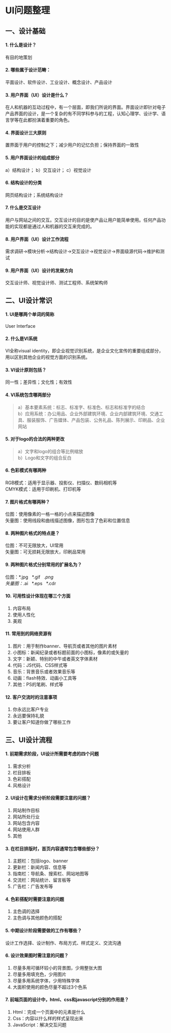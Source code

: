 # UI问题整理
## 一、设计基础
#### 1.	什么是设计？
有目的地策划
#### 2.	哪些属于设计范畴：
平面设计、软件设计、工业设计、概念设计、产品设计
#### 3.	用户界面（UI）设计是什么？
在人和机器的互动过程中，有一个层面，即我们所说的界面。界面设计即针对电子产品界面的设计，是一个复杂的有不同学科参与的工程，认知心理学、设计学、语言学等在此都扮演着重要的角色。
#### 4.	界面设计三大原则
置界面于用户的控制之下；减少用户的记忆负担；保持界面的一致性
#### 5.	用户界面设计的组成部分
a）结构设计；
b）交互设计；
c）视觉设计
#### 6.	结构设计的分类
网页结构设计；系统结构设计
#### 7.	什么是交互设计
用户与网站之间的交互。交互设计的目的是使产品让用户能简单使用。任何产品功能的实现都是通过人和机器的交互来完成的。
#### 8.	用户界面（UI）设计工作流程
需求调研→模块分析→结构设计→交互设计→视觉设计→界面级源代码→维护和测试
#### 9.	用户界面（UI）设计的发展方向
交互设计师、视觉设计师、测试工程师、系统架构师

## 二、UI设计常识
#### 1.	UI是哪两个单词的简称
User Interface
#### 2.	什么是VI系统
VI全称visual identity，即企业视觉识别系统，是企业文化宣传的重要组成部分，用以区别其他企业的视觉方面的识别系统。
#### 3.	VI设计原则包括？
同一性；差异性；文化性；有效性
#### 4.	VI系统包含哪两部分
>a）基本要素系统：标志、标准字、标准色、标志和标准字的结合  
b）应用系统：办公用品、企业外部建筑环境、企业内部建筑环境、交通工具、服装服饰、广告媒体、产品包装、公务礼品、陈列展示、印刷品、企业网站
#### 5.	对于logo的合法的两种更改
>a）文字和logo的组合等比例缩放  
b）Logo和文字的组合反白
#### 6.	色彩模式有哪两种
RGB模式：适用于显示器、投影仪、扫描仪、数码相机等  
CMYK模式：适用于印刷机、打印机等
#### 7.	图片格式有哪两种？
位图：使用像素的一格一格的小点来描述图像  
矢量图：使用线段和曲线描述图像，图形包含了色彩和位置信息
#### 8.	两种图片格式的特点是？
位图：不可无限放大，UI常用  
矢量图：可无损耗无限放大，印刷品常用
#### 9.	两种图片格式分别常用的扩展名为？
位图：*.jpg	&nbsp; *.gif &nbsp;	*.png  
矢量图：*.ai	&nbsp;  *.eps &nbsp;	*.cdr
#### 10.	可用性设计体现在哪三个方面
1.	内容布局  
2.	使用人性化  
3.	美观
#### 11.	常用到的网络资源有
1.	图片：用于制作banner、导航页或者其他的图片素材  
2.	小图标：新闻纪录或者标题前面的小图标，像素的或矢量的  
3.	文字：新颖、特别的中午或者英文字体素材  
4.	代码：JS代码、CSS样式等  
5.	音乐：背景音乐或者效果音乐等  
6.	动画：flash特效、动画小工具等  
7.	其他：PS的笔刷、样式等
#### 12.	客户交流时的注意事项
1.	你永远比客户专业  
2.	永远要保持礼貌  
3.	要让客户知道你做了哪些工作

## 三、UI设计流程
#### 1.	前期需求阶段，UI设计所需要考虑的四个问题
1.	需求分析
2.	栏目排板
3.	色彩搭配
4.	风格设计
#### 2.	UI设计在需求分析阶段需要注意的问题？
1.	网站制作目标
2.	网站所处行业
3.	网站包含内容
4.	网站使用人群
5.	其他
#### 3.	在栏目排版时，首页内容通常包含哪些部分？
1.	主题栏：包括logo、banner
2.	更新栏：新闻内容、信息等 
3.	指南栏：导航条、搜索栏、网站地图等
4.	交流栏：网站统计、留言板等
5.	广告栏：广告发布等
#### 4.	色彩搭配时需要注意的问题
1.	主色调的选择
2.	主色调与其他颜色的搭配
#### 5.	中期设计阶段需要做的工作有哪些？
设计工作选择、设计制作、布局方式、样式定义、交流沟通
#### 6.	设计效果图时需注意的问题？
1.	尽量多用可循环较小的背景图，少用整张大图
2.	尽量多用填充色，少用图片
3.	尽量多用系统字体，少用特殊字体
4.	大面积使用的颜色尽量不超过3个色系
#### 7.	前端页面的设计中，html、css和javascript分别的作用是？
1.	Html：完成一个页面中的元素是什么
2.	 Css：内容以什么样的样式呈现出来
3.	JavaScript：解决交互问题
